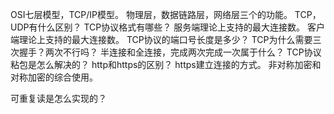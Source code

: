OSI七层模型，TCP/IP模型。
物理层，数据链路层，网络层三个的功能。
TCP， UDP有什么区别？
TCP协议格式有哪些？
服务端理论上支持的最大连接数。
客户端理论上支持的最大连接数。
TCP协议的端口号长度是多少？
TCP为什么需要三次握手？两次不行吗？
半连接和全连接，完成两次完成一次属于什么？
TCP协议粘包是怎么解决的？
http和https的区别？
https建立连接的方式。
非对称加密和对称加密的综合使用。

可重复读是怎么实现的？

